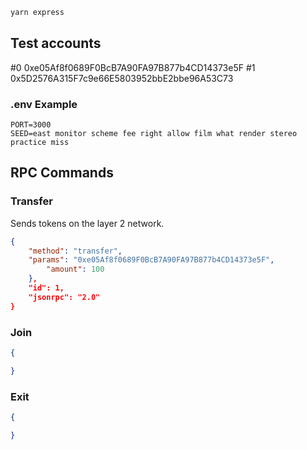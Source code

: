 
```bash
yarn express
```

## Test accounts

#0 0xe05Af8f0689F0BcB7A90FA97B877b4CD14373e5F
#1 0x5D2576A315F7c9e66E5803952bbE2bbe96A53C73

### .env Example

```text
PORT=3000
SEED=east monitor scheme fee right allow film what render stereo practice miss
```

## RPC Commands

### Transfer

Sends tokens on the layer 2 network.

```json
{
    "method": "transfer",
    "params": "0xe05Af8f0689F0BcB7A90FA97B877b4CD14373e5F",
        "amount": 100
    },
    "id": 1,
    "jsonrpc": "2.0"
}
```

### Join


```json
{

}
```

### Exit

```json
{

}
```